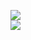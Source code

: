 [![](https://img.shields.io/badge/Made%20With-Github%20Spray-lightgrey.svg?style=for-the-badge&logo=github)](https://github.com/Annihil/github-spray#16130)  
[![](https://i.imgur.com/2DrTn0Z.gif)](https://github.com/Annihil/github-spray)